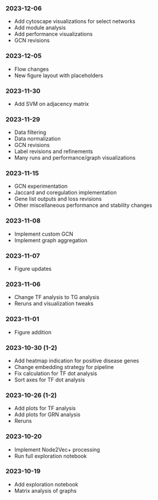 ### 2023-12-06
- Add cytoscape visualizations for select networks
- Add module analysis
- Add performance visualizations
- GCN revisions

### 2023-12-05
- Flow changes
- New figure layout with placeholders

### 2023-11-30
- Add SVM on adjacency matrix

### 2023-11-29
- Data filtering
- Data normalization
- GCN revisions
- Label revisions and refinements
- Many runs and performance/graph visualizations

### 2023-11-15
- GCN experimentation
- Jaccard and coregulation implementation
- Gene list outputs and loss revisions
- Other miscellaneous performance and stability changes

### 2023-11-08
- Implement custom GCN
- Implement graph aggregation

### 2023-11-07
- Figure updates

### 2023-11-06
- Change TF analysis to TG analysis
- Reruns and visualization tweaks

### 2023-11-01
- Figure addition

### 2023-10-30 (1-2)
- Add heatmap indication for positive disease genes
- Change embedding strategy for pipeline
- Fix calculation for TF dot analysis
- Sort axes for TF dot analysis

### 2023-10-26 (1-2)
- Add plots for TF analysis
- Add plots for GRN analysis
- Reruns

### 2023-10-20
- Implement Node2Vec+ processing
- Run full exploration notebook

### 2023-10-19
- Add exploration notebook
- Matrix analysis of graphs

